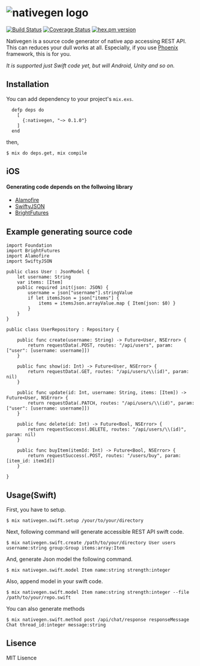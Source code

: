 ![nativegen logo](https://raw.githubusercontent.com/yoavlt/nativegen/master/nativegen.png)
========

[![Build Status](https://travis-ci.org/yoavlt/nativegen.svg)](https://travis-ci.org/yoavlt/nativegen)
[![Coverage Status](https://coveralls.io/repos/yoavlt/nativegen/badge.svg?branch=master&service=github)](https://coveralls.io/github/yoavlt/nativegen?branch=master)
[![hex.pm version](https://img.shields.io/hexpm/v/nativegen.svg)](https://hex.pm/packages/nativegen)

Nativegen is a source code generator of native app accessing REST API.
This can reduces your dull works at all.
Especially, if you use [Phoenix](http://phoenixframework.org/) framework, this is for you.

*It is supported just Swift code yet, but will Android, Unity and so on.*

## Installation

You can add dependency to your project's `mix.exs`.

```:elixir
  defp deps do
    [
      {:nativegen, "~> 0.1.0"}
    ]
  end
```

then,

```:sh
$ mix do deps.get, mix compile
```

## iOS

#### Generating code depends on the follwoing library
* [Alamofire](https://github.com/Alamofire/Alamofire)
* [SwiftyJSON](https://github.com/SwiftyJSON/SwiftyJSON)
* [BrightFutures](https://github.com/Thomvis/BrightFutures)

## Example generating source code

```swift:
import Foundation
import BrightFutures
import Alamofire
import SwiftyJSON

public class User : JsonModel {
    let username: String
    var items: [Item]
    public required init(json: JSON) {
        username = json["username"].stringValue
        if let itemsJson = json["items"] {
            items = itemsJson.arrayValue.map { Item(json: $0) }
        }
    }
}

public class UserRepository : Repository {

    public func create(username: String) -> Future<User, NSError> {
        return requestData(.POST, routes: "/api/users", param: ["user": [username: username]])
    }

    public func show(id: Int) -> Future<User, NSError> {
        return requestData(.GET, routes: "/api/users/\\(id)", param: nil)
    }

    public func update(id: Int, username: String, items: [Item]) -> Future<User, NSError> {
        return requestData(.PATCH, routes: "/api/users/\\(id)", param: ["user": [username: username]])
    }

    public func delete(id: Int) -> Future<Bool, NSError> {
        return requestSuccess(.DELETE, routes: "/api/users/\\(id)", param: nil)
    }

    public func buyItem(itemId: Int) -> Future<Bool, NSError> {
        return requestSuccess(.POST, routes: "/users/buy", param: [item_id: itemId])
    }

}
```

## Usage(Swift)

First, you have to setup.

```:sh
$ mix nativegen.swift.setup /your/to/your/directory
```

Next, following command will generate accessible REST API swift code.

```sh:
$ mix nativegen.swift.create /path/to/your/directory User users username:string group:Group items:array:Item
```

And, generate Json model the following command.

```sh:
$ mix nativegen.swift.model Item name:string strength:integer
```

Also, append model in your swift code.

```sh:
$ mix nativegen.swift.model Item name:string strength:integer --file /path/to/your/repo.swift
```

You can also generate methods

```sh:
$ mix nativegen.swift.method post /api/chat/response responseMessage Chat thread_id:integer message:string
```

## Lisence
MIT Lisence
